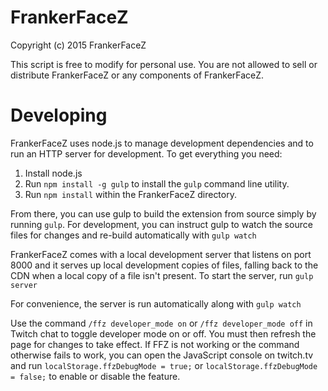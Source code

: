 FrankerFaceZ
============

Copyright (c) 2015 FrankerFaceZ

This script is free to modify for personal use. You are not allowed to sell or
distribute FrankerFaceZ or any components of FrankerFaceZ.


Developing
==========

FrankerFaceZ uses node.js to manage development dependencies and to run an HTTP
server for development. To get everything you need:

1. Install node.js
2. Run ```npm install -g gulp``` to install the ```gulp``` command line utility.
3. Run ```npm install``` within the FrankerFaceZ directory.


From there, you can use gulp to build the extension from source simply by
running ```gulp```. For development, you can instruct gulp to watch the source
files for changes and re-build automatically with ```gulp watch```

FrankerFaceZ comes with a local development server that listens on port 8000
and it serves up local development copies of files, falling back to the CDN
when a local copy of a file isn't present. To start the server,
run ```gulp server```

For convenience, the server is run automatically along with ```gulp watch```


Use the command ```/ffz developer_mode on``` or ```/ffz developer_mode off```
in Twitch chat to toggle developer mode on or off. You must then refresh the
page for changes to take effect. If FFZ is not working or the command otherwise
fails to work, you can open the JavaScript console on twitch.tv and run
```localStorage.ffzDebugMode = true;``` or
```localStorage.ffzDebugMode = false;``` to enable or disable the feature.